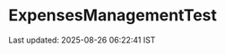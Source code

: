 # ExpensesManagementTest




















































































































































































Last updated: 2025-08-26 06:22:41 IST

